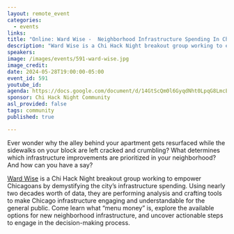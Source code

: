 ```yaml
---
layout: remote_event
categories:
  - events
links: 
title: "Online: Ward Wise -  Neighborhood Infrastructure Spending In Chicago"
description: "Ward Wise is a Chi Hack Night breakout group working to empower Chicagoans by demystifying the city’s infrastructure spending. Using nearly two decades worth of data, they are performing analysis and crafting tools to make Chicago infrastructure engaging and understandable for the general public. Come learn what “menu money” is, explore the available options for new neighborhood infrastructure, and uncover actionable steps to engage in the decision-making process."
speakers:
image: /images/events/591-ward-wise.jpg
image_credit:
date: 2024-05-28T19:00:00-05:00
event_id: 591
youtube_id: 
agenda: https://docs.google.com/document/d/14GtScQm0l6GyqdNht0LpqG8LmcEF7i3COjNJ06PaTj8/edit#
sponsor: Chi Hack Night Community
asl_provided: false
tags: community
published: true

---
```


Ever wonder why the alley behind your apartment gets resurfaced while the sidewalks on your block are left cracked and crumbling? What determines which infrastructure improvements are prioritized in your neighborhood? And how can you have a say?

 
[Ward Wise](https://www.wardwisechicago.org/) is a Chi Hack Night breakout group working to empower Chicagoans by demystifying the city’s infrastructure spending. Using nearly two decades worth of data, they are performing analysis and crafting tools to make Chicago infrastructure engaging and understandable for the general public. Come learn what “menu money” is, explore the available options for new neighborhood infrastructure, and uncover actionable steps to engage in the decision-making process.

